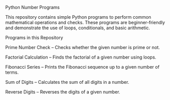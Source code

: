 Python Number Programs

This repository contains simple Python programs to perform common mathematical operations and checks.
These programs are beginner-friendly and demonstrate the use of loops, conditionals, and basic arithmetic.

Programs in this Repository

Prime Number Check – Checks whether the given number is prime or not.

Factorial Calculation – Finds the factorial of a given number using loops.

Fibonacci Series – Prints the Fibonacci sequence up to a given number of terms.

Sum of Digits – Calculates the sum of all digits in a number.

Reverse Digits – Reverses the digits of a given number.
